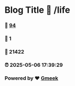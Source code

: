 # Blog Title :link: /life 
### :page_facing_up: [94](/life/tag.html) 
### :speech_balloon: 1 
### :hibiscus: 21422 
### :alarm_clock: 2025-05-06 17:39:29 
### Powered by :heart: [Gmeek](https://github.com/Meekdai/Gmeek)
